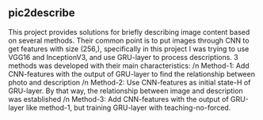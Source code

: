 ## pic2describe
This project provides solutions for briefly describing image content based on several methods. Their common point is to put images through CNN to get features with size (256,), specifically in this project I was trying to use VGG16 and InceptionV3, and use GRU-layer to process descriptions. 3 methods was developed with their main characteristics:
  /n Method-1: Add CNN-features with the output of GRU-layer to find the relationship between photo and description
  /n Method-2: Use CNN-features as initial state-H of GRU-layer. By that way, the relationship between image and description was established
  /n Method-3: Add CNN-features with the output of GRU-layer like method-1, but training GRU-layer with teaching-no-forced.
